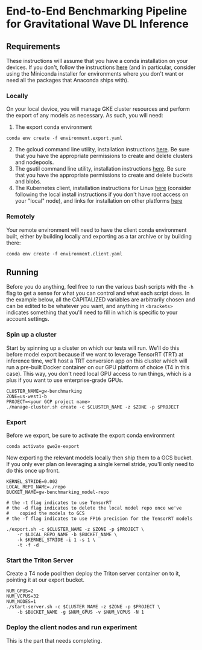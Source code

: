 # End-to-End Benchmarking Pipeline for Gravitational Wave DL Inference

## Requirements
These instructions will assume that you have a conda installation on your devices. If you don't, follow the instructions [here](https://docs.conda.io/projects/conda/en/latest/user-guide/install/linux.html) (and in particular, consider using the Miniconda installer for environments where you don't want or need all the packages that Anaconda ships with).

### Locally
On your local device, you will manage GKE cluster resources and perform the export of any models as necessary. As such, you will need:
1. The export conda environment
```
conda env create -f environment.export.yaml
```
2. The gcloud command line utility, installation instructions [here](https://cloud.google.com/sdk/docs/install). Be sure that you have the appropriate permissions to create and delete clusters and nodepools.
3. The gsutil command line utility, installation instructions [here](https://cloud.google.com/storage/docs/gsutil_install). Be sure that you have the appropriate permissions to create and delete buckets and blobs.
4. The Kubernetes client, installation instructions for Linux [here](https://kubernetes.io/docs/tasks/tools/install-kubectl-linux/#install-kubectl-binary-with-curl-on-linux) (consider following the local install instructions if you don't have root access on your "local" node), and links for installation on other platforms [here](https://kubernetes.io/docs/tasks/tools/)

### Remotely
Your remote environment will need to have the client conda environment built, either by building locally and exporting as a tar archive or by building there:
```
conda env create -f environment.client.yaml
```

## Running
Before you do anything, feel free to run the various bash scripts with the `-h` flag to get a sense for what you can control and what each script does. In the example below, all the CAPITALIZED variables are arbitrarily chosen and can be edited to be whatever you want, and anything in `<brackets>` indicates something that you'll need to fill in which is specific to your account settings.

### Spin up a cluster
Start by spinning up a cluster on which our tests will run. We'll do this before model export because if we want to leverage TensorRT (TRT) at inference time, we'll host a TRT conversion app on this cluster which will run a pre-built Docker container on our GPU platform of choice (T4 in this case). This way, you don't need local GPU access to run things, which is a plus if you want to use enterprise-grade GPUs.

```
CLUSTER_NAME=gw-benchmarking
ZONE=us-west1-b
PROJECT=<your GCP project name>
./manage-cluster.sh create -c $CLUSTER_NAME -z $ZONE -p $PROJECT
```

### Export
Before we export, be sure to activate the export conda environment
```
conda activate gwe2e-export
```

Now exporting the relevant models locally then ship them to a GCS bucket. If you only ever plan on leveraging a single kernel stride, you'll only need to do this once up front.
```
KERNEL_STRIDE=0.002
LOCAL_REPO_NAME=./repo
BUCKET_NAME=gw-benchmarking_model-repo

# the -t flag indicates to use TensorRT
# the -d flag indicates to delete the local model repo once we've
#    copied the models to GCS
# the -f flag indicates to use FP16 precision for the TensorRT models

./export.sh -c $CLUSTER_NAME -z $ZONE -p $PROJECT \
    -r $LOCAL_REPO_NAME -b $BUCKET_NAME \
    -k $KERNEL_STRIDE -i 1 -s 1 \
    -t -f -d
```


### Start the Triton Server
Create a T4 node pool then deploy the Triton server container on to it, pointing it at our export bucket.
```
NUM_GPUS=2
NUM_VCPUS=32
NUM_NODES=1
./start-server.sh -c $CLUSTER_NAME -z $ZONE -p $PROJECT \
    -b $BUCKET_NAME -g $NUM_GPUS -v $NUM_VCPUS -N 1
```

### Deploy the client nodes and run experiment
This is the part that needs completing.